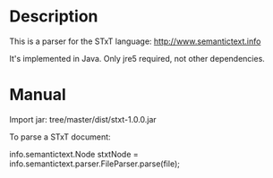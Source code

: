 # Description

This is a parser for the STxT language: http://www.semantictext.info

It's implemented in Java. Only jre5 required, not other dependencies.

# Manual

Import jar: tree/master/dist/stxt-1.0.0.jar

To parse a STxT document:

info.semantictext.Node stxtNode = info.semantictext.parser.FileParser.parse(file);
